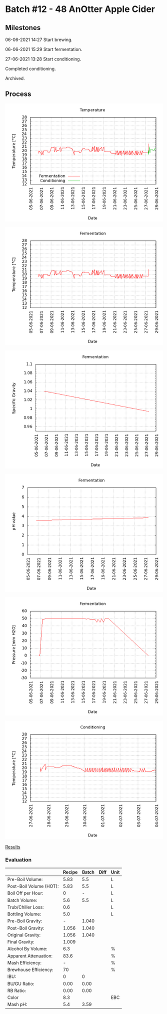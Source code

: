 # Batch #12 - 48 AnOtter Apple Cider

## Milestones

06-06-2021 14:27 Start brewing.

06-06-2021 15:29 Start fermentation.

27-06-2021 13:28 Start conditioning.

Completed conditioning.

Archived.

## Process

![temperature](temperature.png)

![fermentation](fermentation.png)

![specific gravity](gravity.png)

![pH](ph.png)

![pressure](pressure.png)

![conditioning](conditioning.png)

[Results](./Batch_12_48_AnOtter_Apple_Cider_results.pdf)

### Evaluation

|                         | Recipe | Batch | Diff   | Unit |
|-------------------------|--------|-------|--------|------|
| Pre-Boil Volume:        | 5.83   | 5.5   |        | L    |
| Post-Boil Volume (HOT): | 5.83   | 5.5   |        | L    |
| Boil Off per Hour:      | 0      | -     |        | L    |
| Batch Volume:           | 5.6    | 5.5   |        | L    |
| Trub/Chiller Loss:      | 0.6    |       |        | L    |
| Bottling Volume:        | 5.0    |       |        | L    |
| Pre-Boil Gravity:       | -      | 1.040 |        |      |
| Post-Boil Gravity:      | 1.056  | 1.040 |        |      |
| Original Gravity:       | 1.056  | 1.040 |        |      |
| Final Gravity:          | 1.009  |       |        |      |
| Alcohol By Volume:      | 6.3    |       |        | %    |
| Apparent Attenuation:   | 83.6   |       |        | %    |
| Mash Efficiency:        | -      |       |        | %    |
| Brewhouse Efficiency:   | 70     |       |        | %    |
| IBU:                    | 0      | 0     |        |      |
| BU/GU Ratio:            | 0.00   | 0.00  |        |      |
| RB Ratio:               | 0.00   | 0.00  |        |      |
| Color                   | 8.3    |       |        | EBC  |
| Mash pH:                | 5.4    | 3.59  |        |      |

